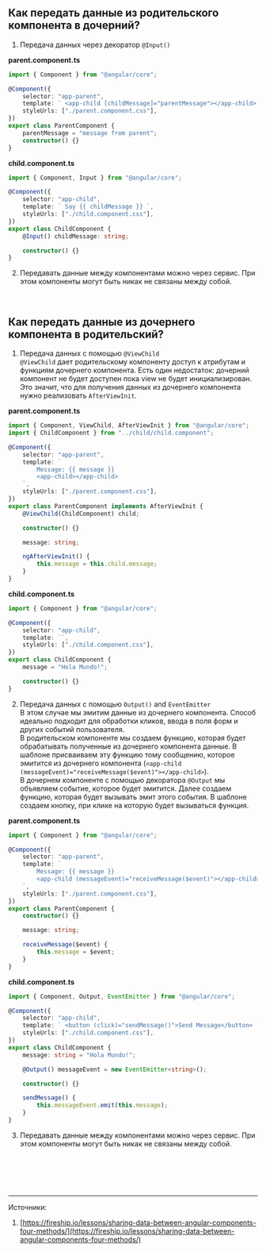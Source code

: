 ## <a name="parent-child"></a> Как передать данные из родительского компонента в дочерний?

1. Передача данных через декоратор `@Input()`

**parent.component.ts**

```typescript
import { Component } from "@angular/core";

@Component({
	selector: "app-parent",
	template: ` <app-child [childMessage]="parentMessage"></app-child> `,
	styleUrls: ["./parent.component.css"],
})
export class ParentComponent {
	parentMessage = "message from parent";
	constructor() {}
}
```

**child.component.ts**

```typescript
import { Component, Input } from "@angular/core";

@Component({
	selector: "app-child",
	template: ` Say {{ childMessage }} `,
	styleUrls: ["./child.component.css"],
})
export class ChildComponent {
	@Input() childMessage: string;

	constructor() {}
}
```

2. Передавать данные между компонентами можно через сервис. При этом компоненты могут быть никак не связаны между собой.

<br/>

## <a name="child-parent"></a> Как передать данные из дочернего компонента в родительский?

1. Передача данных с помощью `@ViewChild`
   <br/>
   `@ViewChild` дает родительскому компоненту доступ к атрибутам и функциям дочернего компонента. Есть один недостаток: дочерний компонент не будет доступен пока view не будет инициализирован. Это значит, что для получения данных из дочернего компонента нужно реализовать `AfterViewInit`.

**parent.component.ts**

```typescript
import { Component, ViewChild, AfterViewInit } from "@angular/core";
import { ChildComponent } from "../child/child.component";

@Component({
	selector: "app-parent",
	template: `
		Message: {{ message }}
		<app-child></app-child>
	`,
	styleUrls: ["./parent.component.css"],
})
export class ParentComponent implements AfterViewInit {
	@ViewChild(ChildComponent) child;

	constructor() {}

	message: string;

	ngAfterViewInit() {
		this.message = this.child.message;
	}
}
```

**child.component.ts**

```typescript
import { Component } from "@angular/core";

@Component({
	selector: "app-child",
	template: ``,
	styleUrls: ["./child.component.css"],
})
export class ChildComponent {
	message = "Hola Mundo!";

	constructor() {}
}
```

2.  Передача данных с помощью `Output()` and `EventEmitter`
    <br/>
    В этом случае мы эмитим данные из дочернего компонента.
    Способ идеально подходит для обработки кликов, ввода в поля форм и других событий пользователя.
    <br/>
    В родительском компоненте мы создаем функцию, которая будет обрабатывать полученные из дочернего компонента данные. В шаблоне присваиваем эту функцию тому сообщению, которое эмитится из дочернего компонента (`<app-child (messageEvent)="receiveMessage($event)"></app-child>`). <br/>
    В дочернем компоненте с помощью декоратора `@Output` мы объявляем событие, которое будет эмитится. Далее создаем функцию, которая будет вызывать эмит этого события. В шаблоне создаем кнопку, при клике на которую будет вызываться функция.

**parent.component.ts**

```typescript
import { Component } from "@angular/core";

@Component({
	selector: "app-parent",
	template: `
		Message: {{ message }}
		<app-child (messageEvent)="receiveMessage($event)"></app-child>
	`,
	styleUrls: ["./parent.component.css"],
})
export class ParentComponent {
	constructor() {}

	message: string;

	receiveMessage($event) {
		this.message = $event;
	}
}
```

**child.component.ts**

```typescript
import { Component, Output, EventEmitter } from "@angular/core";

@Component({
	selector: "app-child",
	template: ` <button (click)="sendMessage()">Send Message</button> `,
	styleUrls: ["./child.component.css"],
})
export class ChildComponent {
	message: string = "Hola Mundo!";

	@Output() messageEvent = new EventEmitter<string>();

	constructor() {}

	sendMessage() {
		this.messageEvent.emit(this.message);
	}
}
```

3. Передавать данные между компонентами можно через сервис. При этом компоненты могут быть никак не связаны между собой.

<br/>
<br/>
<br/>
<br/>

<hr/>

Источники:<br/>

1. [https://fireship.io/lessons/sharing-data-between-angular-components-four-methods/](https://fireship.io/lessons/sharing-data-between-angular-components-four-methods/)
